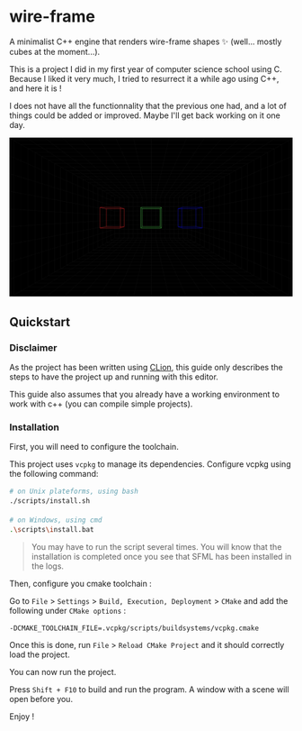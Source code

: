 # wire-frame

A minimalist C++ engine that renders wire-frame shapes ✨ (well... mostly cubes at the moment...).

This is a project I did in my first year of computer science school using C. Because I liked it very much, I tried to resurrect it a while ago using C++, and here it is !

I does not have all the functionnality that the previous one had, and a lot of things could be added or improved. Maybe I'll get back working on it one day.

![Preview](.github/screenshot.jpg)

## Quickstart

### Disclaimer

As the project has been written using [CLion](https://www.jetbrains.com/clion/), this guide only
describes the steps to have the project up and running with this editor.

This guide also assumes that you already have a working environment to work with c++
(you can compile simple projects).

### Installation

First, you will need to configure the toolchain.

This project uses `vcpkg` to manage its dependencies. Configure vcpkg using the following command:

```bash
# on Unix plateforms, using bash
./scripts/install.sh

# on Windows, using cmd
.\scripts\install.bat
```

> You may have to run the script several times. You will know that the installation is completed
> once you see that SFML has been installed in the logs.

Then, configure you cmake toolchain :

Go to `File` > `Settings` > `Build, Execution, Deployment` > `CMake` and add the following
under `CMake options` :

```
-DCMAKE_TOOLCHAIN_FILE=.vcpkg/scripts/buildsystems/vcpkg.cmake
```

Once this is done, run `File` > `Reload CMake Project` and it should correctly load the project.

You can now run the project.

Press `Shift + F10` to build and run the program. A window with a scene will open before you.

Enjoy !
